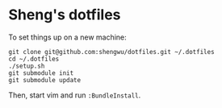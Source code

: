 # Sheng's dotfiles

To set things up on a new machine:

    git clone git@github.com:shengwu/dotfiles.git ~/.dotfiles
    cd ~/.dotfiles
    ./setup.sh
    git submodule init
    git submodule update

Then, start vim and run `:BundleInstall`.

